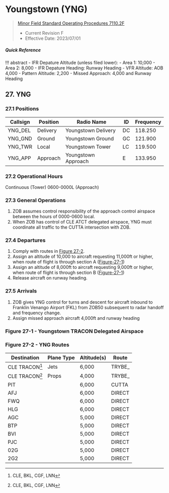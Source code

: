 # Youngstown (YNG)
> [Minor Field Standard Operating Procedures 7110.2F](../../authority-sections/7110.2F-authority.md)
> - Current Revision F
> - Effective Date: 2023/07/01

##### Quick Reference
!!! abstract
    - IFR Depature Altitude (unless filed lower):
        - Area 1: 10,000 
        - Area 2: 8,000
    - IFR Depature Heading: Runway Heading
    - VFR Altitude: AOB 4,000
    - Pattern Altitude: 2,200
    - Missed Approach: 4,000 and Runway Heading

## 27. YNG

### 27.1 Positions
| Callsign | Position | Radio Name | ID | Frequency |
| -- | -- | -- | -- | -- |
| YNG_DEL | Delivery |  Youngstown Delivery | DC | 118.250 |
| YNG_GND | Ground |  Youngstown Ground | GC | 121.900 |
| YNG_TWR | Local |  Youngstown Tower | LC | 119.500 |
| YNG_APP | Approach |  Youngstown Approach | E | 133.950 |

### 27.2 Operational Hours
Continuous (Tower)
0600-0000L (Approach)

### 27.3 General Operations
1. ZOB assumes control responsibility of the approach control airspace between the hours of 0000-0600 local.
2. When ZOB has control of CLE ATCT delegated airspace, YNG must coordinate all traffic to the CUTTA intersection with ZOB.

### 27.4 Departures
1. Comply with routes in [Figure 27-2](#figure-27-2---yng-routes).
2. Assign an altitude of 10,000 to aircraft requesting 11,000ft or higher, when route of flight is through section A ([Figure-27-1](#figure-27-1---youngstown-tracon-delegated-airspace))
3. Assign an altitude of 8,000ft to aircraft requesting 9,000ft or higher, when route of flight is through section B ([Figure-27-1](#figure-27-1---youngstown-tracon-delegated-airspace))
4. Release aircraft on runway heading.


### 27.5 Arrivals
1. ZOB gives YNG control for turns and descent for aircraft inbound to Franklin Venango Airport (FKL) from ZOB50 subsequent to radar handoff and frequency change.
2. Assign missed approach aircraft 4,000ft and runway heading


### Figure 27-1 - Youngstown TRACON Delegated Airspace


### Figure 27-2 - YNG Routes
| Destination | Plane Type | Altitude(s) | Route |
| -- | -- | -- | -- |
| CLE TRACON[^1] | Jets | 6,000 | TRYBE_ |
| CLE TRACON[^1] | Props | 4,000 | TRYBE_ |
| PIT | | 6,000 | CUTTA |
| AFJ | | 6,000 | DIRECT | 
| FWQ | | 6,000 | DIRECT | 
| HLG | | 6,000 | DIRECT | 
| AGC | | 5,000 | DIRECT | 
| BTP | | 5,000 | DIRECT |
| BVI | | 5,000 | DIRECT |
| PJC | | 5,000 | DIRECT |
| 02G | | 5,000 | DIRECT |
| 2G2 | | 5,000 | DIRECT |


[^1]: CLE, BKL, CGF, LNN